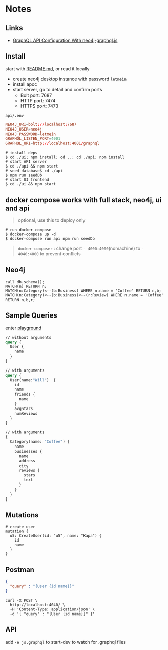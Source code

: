 # Notes

## Links

- [GraphQL API Configuration With neo4j-graphql.js](https://blog.grandstack.io/graphql-api-configuration-with-neo4j-graphql-js-bf7a1331c793)

## Install

start with [README.md](https://github.com/grand-stack/grand-stack-starter), or read it locally

- create neo4j desktop instance with password `letmein`
- install apoc
- start server, go to detail and confirm ports 
  - Bolt port: 7687
  - HTTP port: 7474
  - HTTPS port: 7473

`api/.env`

```conf
NEO4J_URI=bolt://localhost:7687
NEO4J_USER=neo4j
NEO4J_PASSWORD=letmein
GRAPHQL_LISTEN_PORT=4001
GRAPHQL_URI=http://localhost:4001/graphql
```

```shell
# install deps
$ cd ./ui; npm install; cd ..; cd ./api; npm install
# start API server
$ cd ./api && npm start
# seed database$ cd ./api
$ npm run seedDb
# start UI frontend
$ cd ./ui && npm start
```

## docker compose works with full stack, neo4j, ui and api

> optional, use this to deploy only

```shell
# run docker-compose
$ docker-compose up -d
$ docker-compose run api npm run seedDb
```

> `docker-composer` : change port `- 4000:4000`(nomachine) to `- 4040:4000` to prevent conflicts

## Neo4j

```neo4j
call db.schema();
MATCH(n) RETURN n;
MATCH(n:Category)<--(b:Business) WHERE n.name = 'Coffee' RETURN n,b;
MATCH(n:Category)<--(b:Business)<--(r:Review) WHERE n.name = 'Coffee' RETURN n,b,r;
```

## Sample Queries

enter [playground](http://localhost:4001/graphql)

```graphql
// without arguments
query {
  User {
    name
  }
}

// with arguments
query {
  User(name:"Will")  {
    id
    name
    friends {
      name
    }
    avgStars
    numReviews
  }
}

// with arguments
{
  Category(name: "Coffee") {
    name
    businesses {
      name
      address
      city
      reviews {
        stars
        text
      }
    }
  }
}
```

## Mutations

```
# create user
mutation {
  u5: CreateUser(id: "u5", name: "Kapa") {
    id
    name
  }
}
```

## Postman

```json
{
  "query" : "{User {id name}}"
}
```

```shell
curl -X POST \
  http://localhost:4040/ \
  -H 'Content-Type: application/json' \
  -d '{ "query" : "{User {id name}}" }'
```

## API

add  `-e js,graphql` to start-dev to watch for .graphql files
